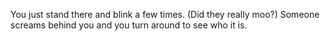 You just stand there and blink a few times. (Did they really moo?)
Someone screams behind you and you turn around to see who it is.